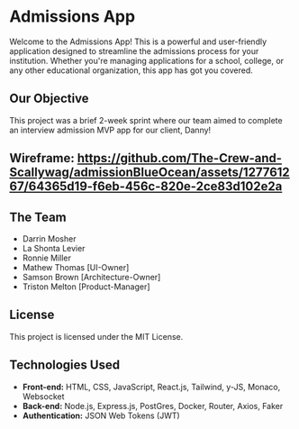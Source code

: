 # Admissions App

Welcome to the Admissions App! This is a powerful and user-friendly application designed to streamline the admissions process for your institution.
Whether you're managing applications for a school, college, or any other educational organization, this app has got you covered.

## Our Objective

This project was a brief 2-week sprint where our team aimed to complete an interview admission MVP app for our client, Danny!

## Wireframe: https://github.com/The-Crew-and-Scallywag/admissionBlueOcean/assets/127761267/64365d19-f6eb-456c-820e-2ce83d102e2a

## The Team

- Darrin Mosher
- La Shonta Levier
- Ronnie Miller
- Mathew Thomas [UI-Owner]
- Samson Brown [Architecture-Owner]
- Triston Melton [Product-Manager]

## License

This project is licensed under the MIT License.

## Technologies Used

- **Front-end:** HTML, CSS, JavaScript, React.js, Tailwind, y-JS, Monaco, Websocket
- **Back-end:** Node.js, Express.js, PostGres, Docker, Router, Axios, Faker
- **Authentication:** JSON Web Tokens (JWT)
